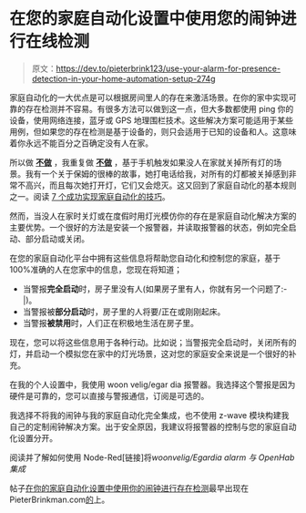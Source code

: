 # 在您的家庭自动化设置中使用您的闹钟进行在线检测

> 原文：<https://dev.to/pieterbrink123/use-your-alarm-for-presence-detection-in-your-home-automation-setup-274g>

家庭自动化的一大优点是可以根据房间里人的存在来激活场景。在你的家中实现可靠的存在检测并不容易。有很多方法可以做到这一点，但大多数都使用 ping 你的设备，使用网络连接，蓝牙或 GPS 地理围栏技术。这些解决方案可能适用于某些用例，但如果您的存在检测是基于设备的，则只会适用于已知的设备和人。这意味着你永远不能百分之百确定没有人在家。

所以做 **<u>不做</u>** ，我重复做 **<u>不做</u>** ，基于手机触发如果没人在家就关掉所有灯的场景。我有一个关于保姆的很棒的故事，她打电话给我，对所有的灯都被关掉感到非常不高兴，而且每次她打开灯，它们又会熄灭。这又回到了家庭自动化的基本规则之一。阅读 [7 个成功实现家庭自动化的技巧](https://dev.to/pieterbrink123/7-tips-for-a-successful-home-automation-10kj-temp-slug-2231303)。

然而，当没人在家时关灯或在度假时用灯光模仿你的存在是家庭自动化解决方案的主要优势。一个很好的方法是安装一个报警器，并读取报警器的状态，例如完全启动、部分启动或关闭。

在您的家庭自动化平台中拥有这些信息将帮助您自动化和控制您的家庭，基于 100%准确的人在您家中的信息，您现在将知道；

*   当警报**完全启动**时，房子里没有人(如果房子里有人，你就有另一个问题了:-|)。
*   当警报被**部分启动**时，房子里的人将要/正在或刚刚起床。
*   当警报**被禁用**时，人们正在积极地生活在房子里。

现在，您可以将这些信息用于各种行动。比如说；当警报完全启动时，关闭所有的灯，并启动一个模拟您在家中的灯光场景，这对您的家庭安全来说是一个很好的补充。

在我的个人设置中，我使用 woon velig/egar dia 报警器。我选择这个警报是因为硬件是可靠的，您可以直接与警报通信，订阅是可选的。

我选择不将我的闹钟与我的家庭自动化完全集成，也不使用 z-wave 模块构建我自己的定制闹钟解决方案。出于安全原因，我建议将报警器的控制与您的家庭自动化设置分开。

阅读并了解如何使用 Node-Red[链接]将*woonvelig/Egardia alarm 与 OpenHab 集成*

帖子[在你的家庭自动化设置中使用你的闹钟进行存在检测](http://www.pieterbrinkman.com/2019/07/28/use-your-alarm-for-presence-detection-in-your-home-automation-setup/)最早出现在 PieterBrinkman.com[的](http://www.pieterbrinkman.com)上。